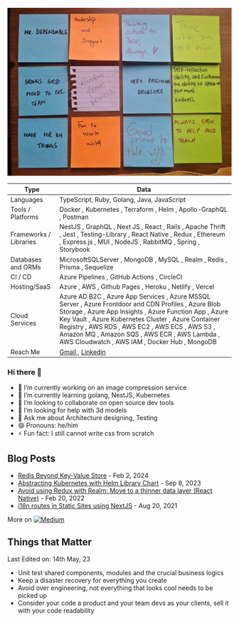 ![TeamReview](assets/TeamReview.jpg)

| Type               | Data |
| ---------------------- | ---------------------------------------------------------------------------------------------------------------------------------------------------------------------------------------------------------------------------------------------------------------------------------------------------------------------------------------------------------------------------------------------------------------------------------------------------------------------------------------------------------------------------------------------------------------------------------------------------------------------------------------------------------------------------------------------------------------------------------------------------------------------------------------------------------------------------------------------------------------------------------------------------------------------------------------------------------------------------------------------------------------------------------------------------------------------------------------------------------------------------------------------------------------------------------------------------------------------------------------------------------------------------------------------------------------------------------------------------------------------------------------------------------------------------------------------------------------------------------------------------------------------------------------------------------------------------------------------------------------------------------------------------------------------------------------------------------------------------------------------------------------------------------------------------------------------------------------------------------------------------------------------------------------------------------------------------------------------------------------------------------------------------------------------------------------------------------------------------------------------------------------------------------------------------------------------------------------------------------------------------------------------------------------------------------------------------------------------------------------------------------------------------------------------- |
| Languages              | TypeScript, Ruby, Golang, Java, JavaScript |
| Tools / Platforms      | Docker , Kubernetes , Terraform , Helm  , Apollo-GraphQL , Postman |
| Frameworks / Libraries | NestJS  , GraphQL , Next JS , React , Rails , Apache Thrift , Jest , Testing-Library , React Native , Redux , Ethereum , Express.js , MUI , NodeJS , RabbitMQ , Spring , Storybook |
| Databases and ORMs     | MicrosoftSQLServer , MongoDB , MySQL , Realm , Redis , Prisma , Sequelize |
| CI / CD                | Azure Pipelines  , GitHub Actions , CircleCI |
| Hosting/SaaS           | Azure , AWS , Github Pages , Heroku , Netlify , Vercel |
| Cloud Services         | Azure AD B2C , Azure App Services , Azure MSSQL Server , Azure Frontdoor and CDN Profiles , Azure Blob Storage , Azure App Insights , Azure Function App , Azure Key Vault , Azure Kubernetes Cluster , Azure Container Registry , AWS RDS , AWS EC2 , AWS ECS , AWS S3 , Amazon MQ , Amazon SQS , AWS ECR , AWS Lambda , AWS Cloudwatch , AWS IAM , Docker Hub , MongoDB |
| Reach Me               | [Gmail ](mailto:mukarram.ali89@gmail.com), [Linkedin](https://www.linkedin.com/in/mukkuali/) |

### Hi there 👋

- 🔭 I’m currently working on an image compression service
- 🌱 I’m currently learning golang, NestJS, Kubernetes
- 👯 I’m looking to collaborate on open source dev tools
- 🤔 I’m looking for help with 3d models
- 💬 Ask me about Architecture designing, Testing
- 😄 Pronouns: he/him
- ⚡ Fun fact: I still cannot write css from scratch

## Blog Posts

- [Redis Beyond Key-Value Store](https://medium.com/schmiedeone/redis-beyond-key-value-store-b9f7c636be98) - Feb 2, 2024
- [Abstracting Kubernetes with Helm Library Chart](https://medium.com/schmiedeone/abstracting-kubernetes-with-helm-library-chart-4da85c3be8f5) - Sep 8, 2023
- [Avoid using Redux with Realm: Move to a thinner data layer (React Native)](https://medium.com/schmiedeone/avoid-using-redux-with-realm-move-to-a-thinner-data-layer-react-native-8e80cc7b07b3) - Feb 20, 2022
- [i18n routes in Static Sites using NextJS](https://medium.com/schmiedeone/i18n-routes-in-static-sites-using-nextjs-b6a547477bb1) - Aug 20, 2021

More on [![Medium](https://img.shields.io/badge/Medium-12100E?style=flat&logo=medium&logoColor=white)](https://medium.com/@mukarram_ali)

## Things that Matter
Last Edited on: 14th May, 23

- Unit test shared components, modules and the crucial business logics
- Keep a disaster recovery for everything you create
- Avoid over engineering, not everything that looks cool needs to be picked up
- Consider your code a product and your team devs as your clients, sell it with your code readability
